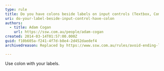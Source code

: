 ```yaml
---
type: rule
title: Do you have colons beside labels on input controls (Textbox, Combobox, Datetime, etc.)?
uri: do-your-label-beside-input-control-have-colon
authors:
  - title: Adam Cogan
    url: https://ssw.com.au/people/adam-cogan
created: 2014-03-14T01:57:00.000Z
guid: f10b605a-f241-4f7d-b8e4-2d452daedef4
archivedreason: Replaced by https://www.ssw.com.au/rules/avoid-ending-labels-text-with-a-colon

---
```


Use colon with your labels.

<!--endintro-->
